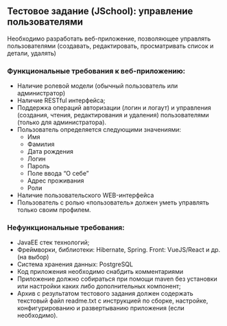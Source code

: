 ##  Тестовое задание (JSchool): управление пользователями
Необходимо разработать веб-приложение, позволяющее управлять пользователями
(создавать, редактировать, просматривать список и детали, удалять)

### Функциональные требования к веб-приложению:
 * Наличие ролевой модели (обычный пользователь или администратор)
 * Наличие RESTful интерфейса;
 * Поддержка операций авторизации (логин и логаут) и управления (создания,
чтения, редактирования и удаления) пользователями (только для
администратора). 
 * Пользователь определяется следующими значениями:
   * Имя
   * Фамилия
   * Дата рождения
   * Логин
   * Пароль
   * Поле ввода “О себе”
   * Адрес проживания
   * Роли
 * Наличие пользовательского WEB-интерфейса
 * Пользователь с ролью «пользователь» должен уметь управлять только своим
профилем.

### Нефункциональные требования:
 * JavaEE стек технологий;
 * Фреймворки, библиотеки: Hibernate, Spring. Front: VueJS/React и др. (на выбор)
 * Система хранения данных: PostgreSQL
 * Код приложения необходимо снабдить комментариями
 * Приложение должно собираться при помощи maven без установки или
настройки каких либо дополнительных компонент;
 * Архив с результатом тестового задания должен содержать текстовый файл
readme.txt с инструкцией по сборке, настройке, конфигурированию и
развертыванию приложения (если необходимо).